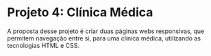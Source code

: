 # Projeto 4: Clínica Médica

A proposta desse projeto é criar duas páginas webs responsivas, que permitem navegação
entre si, para uma clínica médica, utilizando as tecnologias HTML e CSS.

